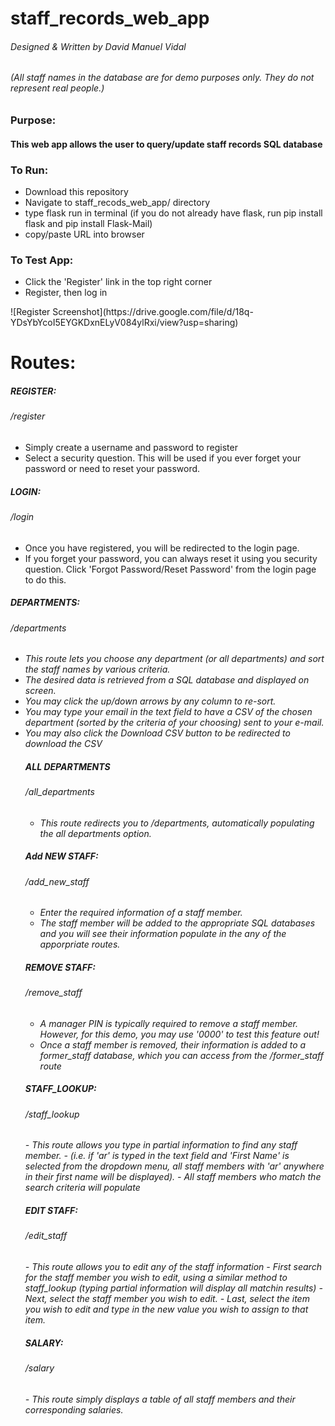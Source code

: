 # staff_records_web_app
<h6>Designed & Written by David Manuel Vidal</h6>
<h6>(All staff names in the database are for demo purposes only. They do not represent real people.)</h6>
<h3>Purpose:</h3>
<h4>This web app allows the user to query/update staff records SQL database</h4>

<h3>To Run:</h3>
<ul>
  <li>Download this repository</li>
  <li>Navigate to staff_recods_web_app/ directory</li>
  <li>type flask run in terminal (if you do not already have flask, run pip install flask and pip install Flask-Mail)</li>
  <li>copy/paste URL into browser</li>
</ul>

<h3>To Test App:</h3>
<ul>
  <li>Click the 'Register' link in the top right corner</li>
  <li>Register, then log in</li>
</ul>
![Register Screenshot](https://drive.google.com/file/d/18q-YDsYbYcoI5EYGKDxnELyV084ylRxi/view?usp=sharing)
  
  
<h1>Routes:</h1>

<h5>REGISTER:</h5>
<h6>/register</h6>
<ul>
   <li>Simply create a username and password to register</li>
   <li>Select a security question. This will be used if you ever forget your password or need to reset your password.</li>
</ul>

<h5>LOGIN:</h5>
<h6>/login</h6>
<ul>
   <li>Once you have registered, you will be redirected to the login page.</li>
   <li>If you forget your password, you can always reset it using you security question. Click 'Forgot Password/Reset Password' from the login page to do this.</li>
</ul>

<h5>DEPARTMENTS:</h5>
<h6>/departments<h6>
<ul>
  <li>This route lets you choose any department (or all departments) and sort the staff names by various criteria.</li>
  <li>The desired data is retrieved from a SQL database and displayed on screen.</li>
  <li>You may click the up/down arrows by any column to re-sort.</li>
  <li>You may type your email in the text field to have a CSV of the chosen department (sorted by the criteria of your choosing) sent to your e-mail.</li>
  <li>You may also click the Download CSV button to be redirected to download the CSV</li>

<h5>ALL DEPARTMENTS</h5>
<h6>/all_departments</h6>
  <ul>
    <li>This route redirects you to /departments, automatically populating the all departments option.</li>
  </ul>
 
<h5>Add NEW STAFF:</h5>
<h6>/add_new_staff</h6>
  <ul>
    <li>Enter the required information of a staff member.</li>
    <li>The staff member will be added to the appropriate SQL databases and you will see their information populate in the any of the apporpriate routes.</li>
  </ul>

<h5>REMOVE STAFF:</h5>
<h6>/remove_staff</h6>
  <ul>
   <li>A manager PIN is typically required to remove a staff member. However, for this demo, you may use '0000' to test this feature out!</li>
   <li>Once a staff member is removed, their information is added to a former_staff database, which you can access from the /former_staff route</li>
  </ul>
   

<h5>STAFF_LOOKUP:</h5>
<h6>/staff_lookup</h6>
   - This route allows you type in partial information to find any staff member.
        - (i.e. if 'ar' is typed in the text field and 'First Name' is selected from the dropdown menu, all staff members with 'ar' anywhere in their first name will be displayed).
   - All staff members who match the search criteria will populate
   
<h5>EDIT STAFF:</h5>
<h6>/edit_staff</h6>
   - This route allows you to edit any of the staff information
     - First search for the staff member you wish to edit, using a similar method to staff_lookup (typing partial information will display all matchin results)
     - Next, select the staff member you wish to edit.
     - Last, select the item you wish to edit and type in the new value you wish to assign to that item.
   
<h5>SALARY:</h5>
<h6>/salary</h6>
    - This route simply displays a table of all staff members and their corresponding salaries.
  
